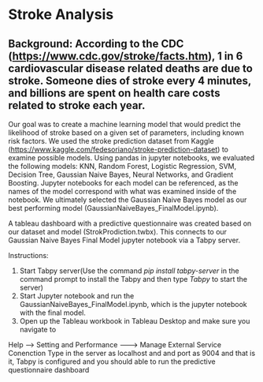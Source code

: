 # Stroke Analysis

## Background: According to the CDC (https://www.cdc.gov/stroke/facts.htm), 1 in 6 cardiovascular disease related deaths are due to stroke. Someone dies of stroke every 4 minutes, and billions are spent on health care costs related to stroke each year. 

Our goal was to create a machine learning model that would predict the likelihood of stroke based on a given set of parameters, including known risk factors. We used the stroke prediction dataset from Kaggle (https://www.kaggle.com/fedesoriano/stroke-prediction-dataset) to examine possible models. Using pandas in jupyter notebooks, we evaluated the following models: KNN, Random Forest, Logistic Regression, SVM, Decision Tree, Gaussian Naive Bayes, Neural Networks, and Gradient Boosting. Jupyter notebooks for each model can be referenced, as the names of the model correspond with what was examined inside of the notebook. We ultimately selected the Gaussian Naive Bayes model as our best performing model (GaussianNaiveBayes_FinalModel.ipynb).

A tableau dashboard with a predictive questionnaire was created based on our dataset and model (StrokProdiction.twbx). This connects to our Gaussian Naive Bayes Final Model jupyter notebook via a Tabpy server.

Instructions:
1. Start Tabpy server(Use the command *pip install tabpy-server* in the command prompt to install the Tabpy and then type *Tabpy* to start the server)
2. Start Jupyter notebook and run the GaussianNaiveBayes_FinalModel.ipynb, which is the jupyter notebook with the final model.
3. Open up the Tableau workbook in Tableau Desktop and make sure you navigate to 

Help -->  Setting and Performance ---> Manage External Service Conenction
Type in the server as localhost and and port as 9004 and that is it, Tabpy is configured and you should able to run the predictive questionnaire dashboard




